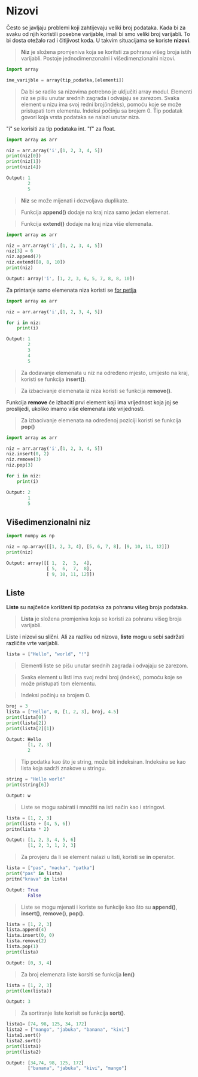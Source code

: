 # Nizovi

Često se javljaju problemi koji zahtijevaju veliki broj podataka. Kada bi za svaku od njih koristili posebne varijable, imali bi smo veliki broj varijabli. To bi dosta otežalo rad i čitljivost koda. U takvim situacijama se koriste **nizovi**.
> **Niz** je složena promjeniva koja se koritsti za pohranu višeg broja istih varijabli.
> Postoje jednodimenzonalni i višedimenzionalni nizovi.

```python
import array

ime_varijble = array(tip_podatka,[elementi])
```

> Da bi se radilo sa nizovima potrebno je uključiti array modul.
> Elementi niz se pišu unutar srednih zagrada i odvajaju se zarezom.
> Svaka element  u nizu ima svoj redni broj(indeks), pomoću koje se može pristupati tom elementu.
> Indeksi počinju sa brojem 0.
> Tip podatak govori koja vrsta podataka se nalazi unutar niza.

"i" se korisiti za tip podataka int. "f" za float.

```python
import array as arr

niz = arr.array('i',[1, 2, 3, 4, 5])
print(niz[0])
print(niz[1])
print(niz[4])
```

```python
Output: 1
        2
        5
```

> **Niz** se može mijenati i dozvoljava duplikate.

> Funkcija **append()** dodaje na kraj niza samo jedan elemenat.

> Funkcija **extend()** dodaje na kraj niza više elemenata.

```python
import array as arr

niz = arr.array('i',[1, 2, 3, 4, 5])
niz[3] = 6
niz.append(7)
niz.extend([8, 8, 10])
print(niz)
```

```python
Output: array('i', [1, 2, 3, 6, 5, 7, 8, 8, 10])
```

Za printanje samo elemenata niza koristi se [for petlja](/content/basics/Petlje)

```python
import array as arr

niz = arr.array('i',[1, 2, 3, 4, 5])

for i in niz:
    print(i)
```

```python
Output: 1
        2
        3
        4
        5
```

> Za dodavanje elemenata u niz na određeno mjesto, umijesto na kraj, koristi se funkcija **insert()**.

> Za izbacivanje elemenata iz niza koristi se funkcija **remove()**.

Funkcija **remove** će izbaciti prvi element koji ima vrijednost koja joj se proslijedi, ukoliko imamo više 
elemenata iste vrijednosti.

> Za izbacivanje elemenata na određenoj poziciji koristi se funkcija **pop()**

```python
import array as arr

niz = arr.array('i',[1, 2, 3, 4, 5])
niz.insert(0, 2)
niz.remove(3)
niz.pop(3)

for i in niz:
    print(i)
```

```python
Output: 2
        1
        5
```

## Višedimenzionalni niz

```python
import numpy as np

niz = np.array([[1, 2, 3, 4], [5, 6, 7, 8], [9, 10, 11, 12]])
print(niz)
```

```python
Output: array([[ 1,  2,  3,  4],
               [ 5,  6,  7,  8],
               [ 9, 10, 11, 12]])
```

## Liste

**Liste** su najčešće korišteni  tip podataka za pohranu višeg broja podataka.

> **Lista** je složena promjeniva koja se koristi za pohranu višeg broja varijabli.

Liste i nizovi su slični. Ali za razliku od nizova, **liste** mogu u sebi sadržati različite vrte varijabli.

```python
lista = ["Hello", "world", "!"]
```

> Elementi liste se pišu unutar srednih zagrada i odvajaju se zarezom.

> Svaka element  u listi ima svoj redni broj (indeks), pomoću koje se može pristupati tom elementu.

> Indeksi počinju sa brojem 0.

```python
broj = 3
lista = ["Hello", 0, [1, 2, 3], broj, 4.5]
print(lista[0])
print(lista[2])
print(lista[2][1])
```

```python
Output: Hello
        [1, 2, 3]
        2
```

> Tip podatka kao što je string, može bit indeksiran. Indeksira se kao lista koja sadrži znakove u stringu.

```python
string = "Hello world"
print(string[6])
```

```python
Output: w       
```

> Liste se mogu sabirati i množiti na isti način kao i stringovi.

```python
lista = [1, 2, 3]
print(lista + [4, 5, 6])
pritn(lista * 2)
```

```python
Output: [1, 2, 3, 4, 5, 6]
        [1, 2, 3, 1, 2, 3]       
```

> Za provjeru da li se element nalazi u listi, koristi se **in** operator.

```python
lista = ["pas", "macka", "patka"]
print("pas" in lista)
pritn("krava" in lista)
```

```python
Output: True
        False      
```

> Liste se mogu mjenati i koriste se funkcije kao što su **append()**, **insert()**, **remove()**, **pop()**.

```python
lista = [1, 2, 3]
lista.append(4)
lista.insert(0, 0)
lista.remove(2)
lista.pop(1)
print(lista)
```

```python
Output: [0, 3, 4]           
```

> Za broj elemenata liste korsiti se funkcija **len()**

```python
lista = [1, 2, 3]
print(len(lista))
```

```python
Output: 3           
```

>Za sortiranje liste korisit se funkcija **sort()**.

```python
lista1= [74, 98, 125, 34, 172]
lista2 = ["mango", "jabuka", "banana", "kivi"]
lista1.sort()
lista2.sort()
print(lista1)
print(lista2)
```

```python
Output: [34,74, 98, 125, 172]
        ["banana", "jabuka", "kivi", "mango"]           
```


